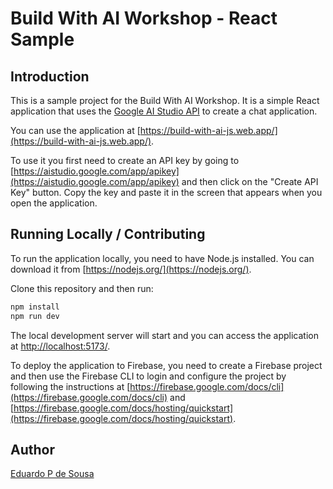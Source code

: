 # Build With AI Workshop - React Sample

## Introduction

This is a sample project for the Build With AI Workshop. It is a simple React application that uses the
[Google AI Studio API](https://aistudio.google.com/) to create a chat application.

You can use the application at [https://build-with-ai-js.web.app/](https://build-with-ai-js.web.app/).

To use it you first need to create an API key by going to [https://aistudio.google.com/app/apikey](https://aistudio.google.com/app/apikey) and then click on the "Create API Key" button. Copy the key and paste it in the screen that appears when you open the application.

## Running Locally / Contributing

To run the application locally, you need to have Node.js installed. You can download it from [https://nodejs.org/](https://nodejs.org/).

Clone this repository and then run:

```bash
npm install
npm run dev
```

The local development server will start and you can access the application at [http://localhost:5173/](http://localhost:5173/).

To deploy the application to Firebase, you need to create a Firebase project and then use the Firebase CLI
to login and configure the project by following the instructions at [https://firebase.google.com/docs/cli](https://firebase.google.com/docs/cli) and [https://firebase.google.com/docs/hosting/quickstart](https://firebase.google.com/docs/hosting/quickstart).

## Author

[Eduardo P de Sousa](https://www.linkedin.com/in/edupsousa/)
